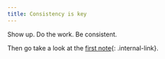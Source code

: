 ```yaml
---
title: Consistency is key
---
```


Show up. Do the work. Be consistent.

Then go take a look at the [first note](/your-first-note){: .internal-link}.
